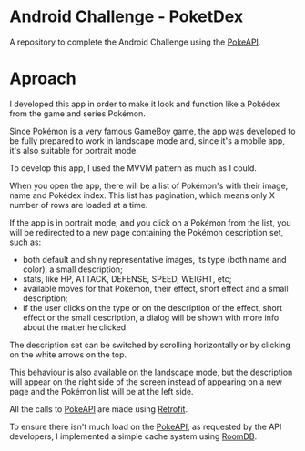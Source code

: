 
# Android Challenge - PoketDex
A repository to complete the Android Challenge using the [PokeAPI](https://pokeapi.co/).

# Aproach
I developed this app in order to make it look and function like a Pokédex from the game and series Pokémon.

Since Pokémon is a very famous GameBoy game, the app was developed to be fully prepared to work in landscape mode and, since it's a mobile app, it's also suitable for portrait mode.

To develop this app, I used the MVVM pattern as much as I could.

When you open the app, there will be a list of Pokémon's with their image, name and Pokédex index. This list has pagination, which means only X number of rows are loaded at a time.

If the app is in portrait mode, and you click on a Pokémon from the list, you will be redirected to a new page containing the Pokémon description set, such as:
- both default and shiny representative images, its type (both name and color), a small description;
- stats, like HP, ATTACK, DEFENSE, SPEED, WEIGHT, etc;
- available moves for that Pokémon, their effect, short effect and a small description;
- if the user clicks on the type or on the description of the effect, short effect or the small description, a dialog will be shown with more info about the matter he clicked.

The description set can be switched by scrolling horizontally or by clicking on the white arrows on the top.

This behaviour is also available on the landscape mode, but the description will appear on the right side of the screen instead of appearing on a new page and the Pokémon list will be at the left side.

All the calls to [PokeAPI](https://pokeapi.co/) are made using [Retrofit](https://square.github.io/retrofit/).

To ensure there isn't much load on the [PokeAPI](https://pokeapi.co/), as requested by the API developers,  I implemented a simple cache system using [RoomDB](https://developer.android.com/reference/android/arch/persistence/room/RoomDatabase).
